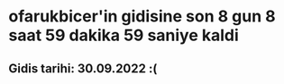 # ofarukbicer'in gidisine son 8 gun 8 saat 59 dakika 59 saniye kaldi

## Gidis tarihi: 30.09.2022 :(